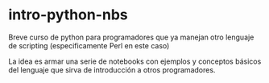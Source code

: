# intro-python-nbs

Breve curso de python para programadores que ya manejan otro lenguaje de scripting (especificamente Perl en este caso)

La idea es armar una serie de notebooks con ejemplos y conceptos básicos del lenguaje que sirva de introducción a otros programadores. 
